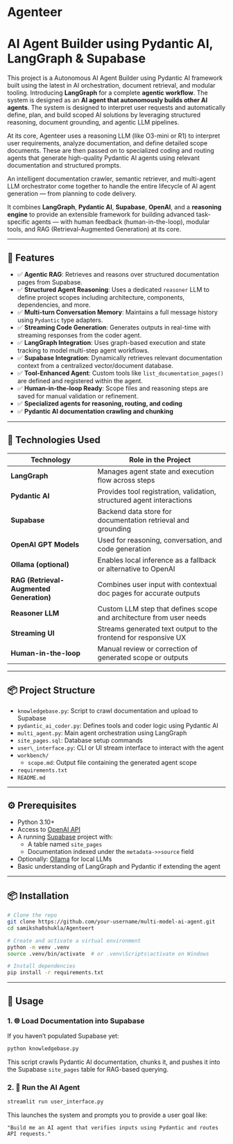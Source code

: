 # Agenteer
# AI Agent Builder using Pydantic AI, LangGraph & Supabase

This project is a Autonomous AI Agent Builder using Pydantic AI framework built using the latest in AI orchestration, document retrieval, and modular tooling. Introducing **LangGraph** for a complete **agentic workflow**. The system is designed as an **AI agent that autonomously builds other AI agents**. The system is designed to interpret user requests and automatically define, plan, and build scoped AI solutions by leveraging structured reasoning, document grounding, and agentic LLM pipelines.

At its core, Agenteer uses a reasoning LLM (like O3-mini or R1) to interpret user requirements, analyze documentation, and define detailed scope documents. These are then passed on to specialized coding and routing agents that generate high-quality Pydantic AI agents using relevant documentation and structured prompts.

An intelligent documentation crawler, semantic retriever, and multi-agent LLM orchestrator come together to handle the entire lifecycle of AI agent generation — from planning to code delivery.

It combines **LangGraph**, **Pydantic AI**, **Supabase**, **OpenAI**, and a **reasoning engine** to provide an extensible framework for building advanced task-specific agents — with human feedback (human-in-the-loop), modular tools, and RAG (Retrieval-Augmented Generation) at its core.

---

## 🚀 Features

- ✅ **Agentic RAG**: Retrieves and reasons over structured documentation pages from Supabase.
- ✅ **Structured Agent Reasoning**: Uses a dedicated `reasoner` LLM to define project scopes including architecture, components, dependencies, and more.
- ✅ **Multi-turn Conversation Memory**: Maintains a full message history using `Pydantic` type adapters.
- ✅ **Streaming Code Generation**: Generates outputs in real-time with streaming responses from the coder agent.
- ✅ **LangGraph Integration**: Uses graph-based execution and state tracking to model multi-step agent workflows.
- ✅ **Supabase Integration**: Dynamically retrieves relevant documentation context from a centralized vector/document database.
- ✅ **Tool-Enhanced Agent**: Custom tools like `list_documentation_pages()` are defined and registered within the agent.
- ✅ **Human-in-the-loop Ready**: Scope files and reasoning steps are saved for manual validation or refinement.
- ✅ **Specialized agents for reasoning, routing, and coding**
- ✅ **Pydantic AI documentation crawling and chunking**

---

## 🧰 Technologies Used

| Technology         | Role in the Project |
|-------------------|---------------------|
| **LangGraph**      | Manages agent state and execution flow across steps |
| **Pydantic AI**    | Provides tool registration, validation, structured agent interactions |
| **Supabase**       | Backend data store for documentation retrieval and grounding |
| **OpenAI GPT Models** | Used for reasoning, conversation, and code generation |
| **Ollama (optional)** | Enables local inference as a fallback or alternative to OpenAI |
| **RAG (Retrieval-Augmented Generation)** | Combines user input with contextual doc pages for accurate outputs |
| **Reasoner LLM**   | Custom LLM step that defines scope and architecture from user needs |
| **Streaming UI**   | Streams generated text output to the frontend for responsive UX |
| **Human-in-the-loop** | Manual review or correction of generated scope or outputs |

---

## 📦 Project Structure
- `knowledgebase.py`: Script to crawl documentation and upload to Supabase
- `pydantic_ai_coder.py`: Defines tools and coder logic using Pydantic AI
- `multi_agent.py`: Main agent orchestration using LangGraph
- `site_pages.sql`: Database setup commands
- `user\_interface.py`: CLI or UI stream interface to interact with the agent
- `workbench/`
   - `scope.md`: Output file containing the generated agent scope
- `requirements.txt`
- `README.md`

---

## ⚙️ Prerequisites

- Python 3.10+
- Access to [OpenAI API](https://platform.openai.com/)
- A running [Supabase](https://supabase.com/) project with:
  - A table named `site_pages`
  - Documentation indexed under the `metadata->>source` field
- Optionally: [Ollama](https://ollama.com/) for local LLMs
- Basic understanding of LangGraph and Pydantic if extending the agent

---

## 📦 Installation

```bash
# Clone the repo
git clone https://github.com/your-username/multi-model-ai-agent.git
cd samiksha0shukla/Agenteert

# Create and activate a virtual environment
python -m venv .venv
source .venv/bin/activate  # or .venv\Scripts\activate on Windows

# Install dependencies
pip install -r requirements.txt
````

---

## 🚀 Usage

### 1. 🌐 Load Documentation into Supabase

If you haven’t populated Supabase yet:

```bash
python knowledgebase.py
```

This script crawls Pydantic AI documentation, chunks it, and pushes it into the Supabase `site_pages` table for RAG-based querying.

### 2. 🤖 Run the AI Agent

```bash
streamlit run user_interface.py
```

This launches the system and prompts you to provide a user goal like:

```
"Build me an AI agent that verifies inputs using Pydantic and routes API requests."
```
